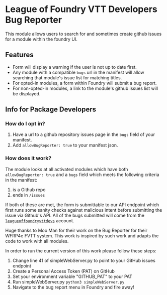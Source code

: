 # League of Foundry VTT Developers Bug Reporter

This module allows users to search for and sometimes create github issues for a module within the foundry UI.

## Features
- Form will display a warning if the user is not up to date first.
- Any module with a compatible `bugs` url in the manifest will allow searching that module's issue list for matching titles.
- For opted-in modules, a form within Foundry will submit a bug report.
- For non-opted-in modules, a link to the module's github issues list will be displayed.

## Info for Package Developers

### How do I opt in?
1. Have a url to a github repository issues page in the `bugs` field of your manifest.
2. Add `allowBugReporter: true` to your manifest json.


### How does it work?

The module looks at all activated modules which have both `allowBugReporter: true` and a `bugs` field which meets the following criteria in the manifest:
1. is a Github repo
2. ends in `/issues`

If both of these are met, the form is submittable to our API endpoint which first runs some sanity checks against malicious intent before submitting the issue via Github's API. All of the bugs submitted will come from the [`leagueoffoundryvttdevs`](https://github.com/leagueoffoundryvttdevs) account.



Huge thanks to Moo Man for their work on the Bug Reporter for their WFRP4e FVTT system. This work is inspired by such work and adapts the code to work with all modules.

In order to run the current version of this work please follow these steps:

1. Change line 41 of simpleWebServer.py to point to your GitHub issues endpoint
2. Create a Personal Access Token (PAT) on GitHub 
3. Set your environment variable "GITHUB_PAT" to your PAT
4. Run simpleWebServer.py `python3 simpleWebServer.py`
5. Navigate to the bug report menu in Foundry and fire away!